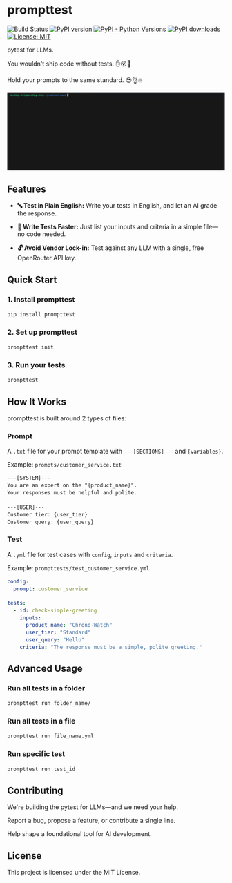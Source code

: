 # prompttest

[![Build Status](https://github.com/decodingchris/prompttest/actions/workflows/ci.yml/badge.svg)](https://github.com/decodingchris/prompttest/actions)
[![PyPI version](https://img.shields.io/pypi/v/prompttest.svg)](https://pypi.org/project/prompttest/)
[![PyPI - Python Versions](https://img.shields.io/pypi/pyversions/prompttest.svg)](https://pypi.org/project/prompttest/)
[![PyPI downloads](https://img.shields.io/pypi/dm/prompttest.svg)](https://pypi.org/project/prompttest/)
[![License: MIT](https://img.shields.io/badge/License-MIT-blue.svg)](https://github.com/decodingchris/prompttest/blob/main/LICENSE)

pytest for LLMs.

You wouldn't ship code without tests. ✋😮🤚

Hold your prompts to the same standard. 😎👌🔥

![Demo](demo.gif)

## Features

- **🔤 Test in Plain English:** Write your tests in English, and let an AI grade the response.

- **🚀 Write Tests Faster:** Just list your inputs and criteria in a simple file—no code needed.

- **🔓 Avoid Vendor Lock-in:** Test against any LLM with a single, free OpenRouter API key.

## Quick Start

### 1. Install prompttest

```bash
pip install prompttest
```

### 2. Set up prompttest

```bash
prompttest init
```

### 3. Run your tests

```bash
prompttest
```

## How It Works

prompttest is built around 2 types of files:

### Prompt

A `.txt` file for your prompt template with `---[SECTIONS]---` and `{variables}`.

Example: `prompts/customer_service.txt`

```txt
---[SYSTEM]---
You are an expert on the "{product_name}".
Your responses must be helpful and polite.

---[USER]---
Customer tier: {user_tier}
Customer query: {user_query}
```

### Test

A  `.yml` file for test cases with `config`, `inputs` and `criteria`.

Example: `prompttests/test_customer_service.yml`

```yaml
config:
  prompt: customer_service

tests:
  - id: check-simple-greeting
    inputs:
      product_name: "Chrono-Watch"
      user_tier: "Standard"
      user_query: "Hello"
    criteria: "The response must be a simple, polite greeting."
```

## Advanced Usage

### Run all tests in a folder

```bash
prompttest run folder_name/
```

### Run all tests in a file

```bash
prompttest run file_name.yml
```

### Run specific test

```bash
prompttest run test_id
```

## Contributing

We're building the pytest for LLMs—and we need your help.

Report a bug, propose a feature, or contribute a single line.

Help shape a foundational tool for AI development.

## License

This project is licensed under the MIT License.
